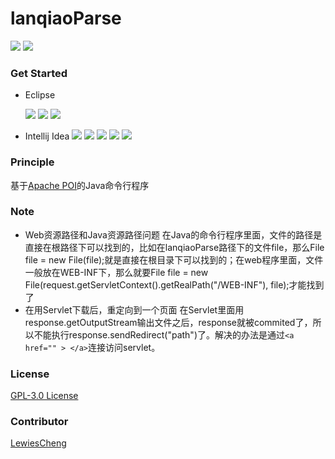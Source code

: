 # lanqiaoParse

![](https://img.shields.io/maven-central/v/org.apache.maven/apache-maven.svg) [![](https://img.shields.io/aur/license/yaourt.svg)](https://github.com/JoyHwong/lanqiaoParse/blob/master/LICENSE)

### Get Started

- Eclipse
  ​

  ![](img/Snip20160918_12.png)
  ![](img/Snip20160918_13.png)
  ![](img/Snip20160918_14.png)
  ​

- Intellij Idea
  ![](img/Snip20160918_7.png)
  ![](img/Snip20160918_8.png)
  ![](img/Snip20160918_9.png)
  ![](img/Snip20160918_10.png)
  ![](img/Snip20160918_11.png)
  ​

### Principle

基于[Apache POI](http://poi.apache.org/)的Java命令行程序


### Note

- Web资源路径和Java资源路径问题
  ​
  在Java的命令行程序里面，文件的路径是直接在根路径下可以找到的，比如在lanqiaoParse路径下的文件file，那么File file = new File(file);就是直接在根目录下可以找到的；在web程序里面，文件一般放在WEB-INF下，那么就要File file = new File(request.getServletContext().getRealPath("/WEB-INF"), file);才能找到了
- 在用Servlet下载后，重定向到一个页面
  ​
  在Servlet里面用response.getOutputStream输出文件之后，response就被commited了，所以不能执行response.sendRedirect("path")了。解决的办法是通过`<a href="" > </a>`连接访问servlet。

### License

[GPL-3.0 License](https://github.com/JoyHwong/lanqiaoParse/blob/master/LICENSE)

### Contributor

[LewiesCheng](https://github.com/LewiesCheng)

